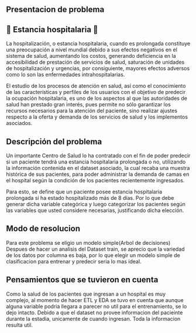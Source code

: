 ##  **Presentacion de problema** 

## 🏥 **Estancia hospitalaria** 🏥

La hospitalización, o estancia hospitalaria, cuando es prolongada constituye una preocupación a nivel mundial debido a sus efectos negativos en el sistema de salud, aumentando los costos, generando deficiencia en la accesibilidad de prestación de servicios de salud, saturación de unidades de hospitalización y urgencias, por consiguiente, mayores efectos adversos como lo son las enfermedades intrahospitalarias.

El estudio de los procesos de atención en salud, así como el conocimiento de las características y perfiles de los usuarios con el objetivo de predecir la ocupación hospitalaria, es uno de los aspectos al que las autoridades de salud han prestado gran interés, pues permite no sólo garantizar los recursos necesarios para la atención del paciente, sino realizar ajustes respecto a la oferta y demanda de los servicios de salud y los implementos asociados.
​
## **Descripción del problema**

Un importante Centro de Salud lo ha contratado con el fin de poder predecir si un paciente tendrá una estancia hospitalaria prolongada o no, utilizando la información contenida en el dataset asociado, la cual recaba una muestra histórica de sus pacientes, para poder administrar la demanda de camas en el hospital según la condición de los pacientes recientemente ingresados. 

Para esto, se define que un paciente posee estancia hospitalaria prolongada si ha estado hospitalizado más de 8 días. Por lo que debe generar dicha variable categórica y luego categorizar los pacientes según las variables que usted considere necesarias, justificando dicha elección. 
​
## **Modo de resolucion**

Para este problema se eligio un modelo simple(Arbol de decisiones)
Despues de hacer un analisis del Dataset train, se aprecio que la variedad de los datos por columna es baja, por lo que
elegir un modelo simple de clasificacion para entrenar y predecir seria lo mas ideal.

## **Pensamientos que se tuvieron en cuenta**

Como la salud de los pacientes que ingresan a un hospital es muy complejo, al momento de hacer ETL y EDA se tuvo en cuenta que aunque alguna variable podria llegara a parecer no util para el entrenamiento, se lo dejo intacto. Debido a que el dataset no provee informacion del pacieinte durante la estadia, unicamente de cuando ingresan. Toda la informacion resulta util.